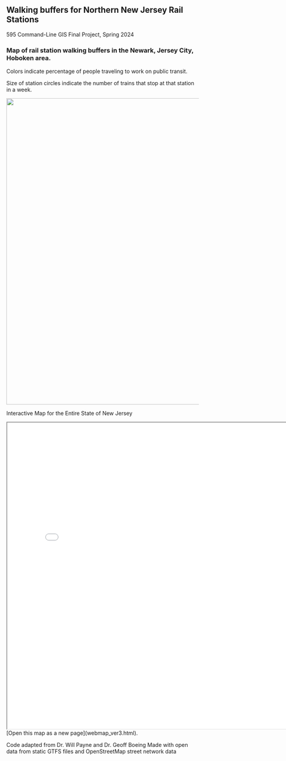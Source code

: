 ## Walking buffers for Northern New Jersey Rail Stations
595 Command-Line GIS Final Project, Spring 2024

### Map of rail station walking buffers in the Newark, Jersey City, Hoboken area. 
Colors indicate percentage of people traveling to work on public transit.

Size of station circles indicate the number of trains that stop at that station in a week.

<img src="nyc_area_with_acs_v2.png" height="800">

Interactive Map for the Entire State of New Jersey
<iframe src = "webmap_ver5.html" height = "800" width = "800"></iframe>
[Open this map as a new page](webmap_ver3.html).

Code adapted from Dr. Will Payne and Dr. Geoff Boeing
Made with open data from static GTFS files and OpenStreetMap street network data

